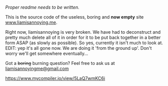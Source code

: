 _Proper readme needs to be written._

This is the source code of the useless, boring and **now empty** site www.liamisannoying.me.

Right now, liamisannoying is very broken. We have had to deconstruct and pretty much delete all of it in order for it to be put back together in a better form ASAP (as slowly as possible). So yes, currently it isn't much to look at.
EDIT: yep it's all gone now. We are doing it 'from the ground up'. Don't worry we'll get somewhere eventually... 

Got a ~~boring~~ burning question? Feel free to ask us at <a href="mailto:liamisannoyingme@gmail.com">liamisannoyingme@gmail.com</a>

https://www.mycompiler.io/view/5LaQ7wmKC6i
